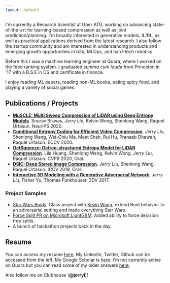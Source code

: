 ```yaml
---
layout: default
---
```


I'm currently a Research Scientist at Uber ATG, working on advancing state-of-the-art for learning-based compression as well as joint prediction/planning. I'm broadly interested in generative models, IL/RL, as well as practical applications derived from the latest research. I also follow the startup community and am interested in understanding products and emerging growth opportunities in b2b, MLOps, and hard-tech robotics.  

Before this I was a machine learning engineer at Quora, where I worked on the feed ranking system. I graduated *summa cum laude* from Princeton in '17 with a B.S.E in CS and certificate in finance. 

I enjoy reading ML papers, reading non-ML books, eating spicy food, and playing a variety of social games.  

## Publications / Projects
* [**MuSCLE: Multi Sweep Compression of LiDAR using Deep Entropy Models**](https://arxiv.org/abs/2008.09180). Sourav Biswas, *Jerry Liu*, Kelvin Wong, Shenlong Wang, Raquel Urtasun. NeurIPS 2020. 
* [**Conditional Entropy Coding for Efficient Video Compression**](https://arxiv.org/abs/2008.09180). *Jerry Liu*, Shenlong Wang, Wei-Chiu Ma, Meet Shah, Rui Hu, Pranaab Dhawan, Raquel Urtasun. ECCV 2020. 
* [**OctSqueeze: Octree-structured Entropy Model for LiDAR Compression**](https://arxiv.org/abs/2005.07178). Lila Huang, Shenlong Wang, Kelvin Wong, *Jerry Liu*, Raquel Urtasun. CVPR 2020, Oral. 
* [**DSIC: Deep Stereo Image Compression**](https://arxiv.org/abs/1908.03631). *Jerry Liu*, Shenlong Wang, Raquel Urtasun. ICCV 2019, Oral. 
* [**Interactive 3D Modeling with a Generative Adversarial Network**](https://ieeexplore.ieee.org/abstract/document/8374565). *Jerry Liu*, Fisher Yu, Thomas Funkhouser. 3DV 2017. 


### Project Samples
* [Star Wars Boids](https://jerryjliu.github.io/star_wars_boids/). Class project with [Kevin Wang](https://www.linkedin.com/in/suyang-kevin-wang-62459990/), extend Boid behavior to an adversarial setting and made everything Star Wars. 
* [Force Split PR on Microsoft LightGBM](https://github.com/Microsoft/LightGBM/pull/1310). Added ability to force decision tree splits.
* A bunch of hackathon projects back in the day. 


## Resume

You can access my resume [here](/assets/other/jerry_resume.pdf). My LinkedIn, Twitter, Github can be accessed from the left. 
My Google Scholar is [here](https://scholar.google.com/citations?user=8JjemawAAAAJ&hl=en). I'm not currently active on Quora but you can read some of my older answers [here](https://www.quora.com/profile/Jerry-Liu-10).

Also follow me on Clubhouse (**@jerryl**)! 

<!-- Text can be **bold**, _italic_, or ~~strikethrough~~.

[Link to another page](./another-page.html).

There should be whitespace between paragraphs.

There should be whitespace between paragraphs. We recommend including a README, or a file with information about your project.

# Header 1

This is a normal paragraph following a header. GitHub is a code hosting platform for version control and collaboration. It lets you and others work together on projects from anywhere.

## Header 2

> This is a blockquote following a header.
>
> When something is important enough, you do it even if the odds are not in your favor.

### Header 3

```js
// Javascript code with syntax highlighting.
var fun = function lang(l) {
  dateformat.i18n = require('./lang/' + l)
  return true;
}
```

```ruby
# Ruby code with syntax highlighting
GitHubPages::Dependencies.gems.each do |gem, version|
  s.add_dependency(gem, "= #{version}")
end
```

#### Header 4

*   This is an unordered list following a header.
*   This is an unordered list following a header.
*   This is an unordered list following a header.

##### Header 5

1.  This is an ordered list following a header.
2.  This is an ordered list following a header.
3.  This is an ordered list following a header.

###### Header 6

| head1        | head two          | three |
|:-------------|:------------------|:------|
| ok           | good swedish fish | nice  |
| out of stock | good and plenty   | nice  |
| ok           | good `oreos`      | hmm   |
| ok           | good `zoute` drop | yumm  |

### There's a horizontal rule below this.

* * *

### Here is an unordered list:

*   Item foo
*   Item bar
*   Item baz
*   Item zip

### And an ordered list:

1.  Item one
1.  Item two
1.  Item three
1.  Item four

### And a nested list:

- level 1 item
  - level 2 item
  - level 2 item
    - level 3 item
    - level 3 item
- level 1 item
  - level 2 item
  - level 2 item
  - level 2 item
- level 1 item
  - level 2 item
  - level 2 item
- level 1 item

### Small image

![Octocat](https://github.githubassets.com/images/icons/emoji/octocat.png)

### Large image

![Branching](https://guides.github.com/activities/hello-world/branching.png)


### Definition lists can be used with HTML syntax.

<dl>
<dt>Name</dt>
<dd>Godzilla</dd>
<dt>Born</dt>
<dd>1952</dd>
<dt>Birthplace</dt>
<dd>Japan</dd>
<dt>Color</dt>
<dd>Green</dd>
</dl>

```
Long, single-line code blocks should not wrap. They should horizontally scroll if they are too long. This line should be long enough to demonstrate this.
```

```
The final element.
``` -->
